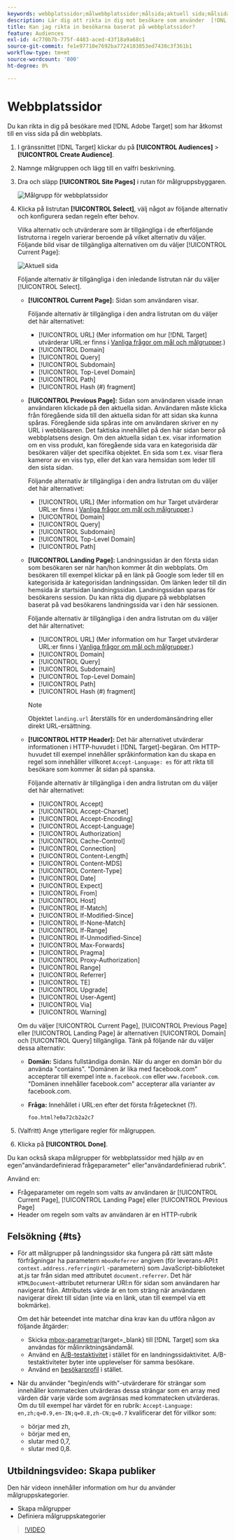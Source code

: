 ```yaml
---
keywords: webbplatssidor;målwebbplatssidor;målsida;aktuell sida;målsida;föregående sida;målsida;startsida;målstartsida;målstartsida;http-rubrik
description: Lär dig att rikta in dig mot besökare som använder  [!DNL Adobe Target] som finns på en viss sida på din webbplats.
title: Kan jag rikta in besökarna baserat på webbplatssidor?
feature: Audiences
exl-id: 4c770b7b-775f-4483-aced-43f18a9a68c1
source-git-commit: fe1e97710e7692ba7724103853ed7438c3f361b1
workflow-type: tm+mt
source-wordcount: '800'
ht-degree: 0%

---
```


# Webbplatssidor

Du kan rikta in dig på besökare med [!DNL Adobe Target] som har åtkomst till en viss sida på din webbplats.

1. I gränssnittet [!DNL Target] klickar du på **[!UICONTROL Audiences]** > **[!UICONTROL Create Audience]**.
1. Namnge målgruppen och lägg till en valfri beskrivning.
1. Dra och släpp **[!UICONTROL Site Pages]** i rutan för målgruppsbyggaren.

   ![Målgrupp för webbplatssidor](assets/target_site_pages.png)

1. Klicka på listrutan **[!UICONTROL Select]**, välj något av följande alternativ och konfigurera sedan regeln efter behov.

   Vilka alternativ och utvärderare som är tillgängliga i de efterföljande listrutorna i regeln varierar beroende på vilket alternativ du väljer. Följande bild visar de tillgängliga alternativen om du väljer [!UICONTROL Current Page]:

   ![Aktuell sida](assets/current-page.png)

   Följande alternativ är tillgängliga i den inledande listrutan när du väljer [!UICONTROL Select].

   * **[!UICONTROL Current Page]:** Sidan som användaren visar.

     Följande alternativ är tillgängliga i den andra listrutan om du väljer det här alternativet:

      * [!UICONTROL URL] (Mer information om hur [!DNL Target] utvärderar URL:er finns i [Vanliga frågor om mål och målgrupper](/help/main/c-target/c-troubleshooting-targets-and-audiences/troubleshooting-targets-and-audiences.md).)
      * [!UICONTROL Domain]
      * [!UICONTROL Query]
      * [!UICONTROL Subdomain]
      * [!UICONTROL Top-Level Domain]
      * [!UICONTROL Path]
      * [!UICONTROL Hash (#) fragment]

   * **[!UICONTROL Previous Page]:** Sidan som användaren visade innan användaren klickade på den aktuella sidan. Användaren måste klicka från föregående sida till den aktuella sidan för att sidan ska kunna spåras. Föregående sida spåras inte om användaren skriver en ny URL i webbläsaren. Det faktiska innehållet på den här sidan beror på webbplatsens design. Om den aktuella sidan t.ex. visar information om en viss produkt, kan föregående sida vara en kategorisida där besökaren väljer det specifika objektet. En sida som t.ex. visar flera kameror av en viss typ, eller det kan vara hemsidan som leder till den sista sidan.

     Följande alternativ är tillgängliga i den andra listrutan om du väljer det här alternativet:

      * [!UICONTROL URL] (Mer information om hur Target utvärderar URL:er finns i [Vanliga frågor om mål och målgrupper](/help/main/c-target/c-troubleshooting-targets-and-audiences/troubleshooting-targets-and-audiences.md).)
      * [!UICONTROL Domain]
      * [!UICONTROL Query]
      * [!UICONTROL Subdomain]
      * [!UICONTROL Top-Level Domain]
      * [!UICONTROL Path]

   * **[!UICONTROL Landing Page]:** Landningssidan är den första sidan som besökaren ser när han/hon kommer åt din webbplats. Om besökaren till exempel klickar på en länk på Google som leder till en kategorisida är kategorisidan landningssidan. Om länken leder till din hemsida är startsidan landningssidan. Landningssidan sparas för besökarens session. Du kan rikta dig djupare på webbplatsen baserat på vad besökarens landningssida var i den här sessionen.

     Följande alternativ är tillgängliga i den andra listrutan om du väljer det här alternativet:

      * [!UICONTROL URL] (Mer information om hur Target utvärderar URL:er finns i [Vanliga frågor om mål och målgrupper](/help/main/c-target/c-troubleshooting-targets-and-audiences/troubleshooting-targets-and-audiences.md).)
      * [!UICONTROL Domain]
      * [!UICONTROL Query]
      * [!UICONTROL Subdomain]
      * [!UICONTROL Top-Level Domain]
      * [!UICONTROL Path]
      * [!UICONTROL Hash (#) fragment]

     >[!NOTE]
     >
     >Objektet `landing.url` återställs för en underdomänsändring eller direkt URL-ersättning.

   * **[!UICONTROL HTTP Header]:** Det här alternativet utvärderar informationen i HTTP-huvudet i [!DNL Target]-begäran. Om HTTP-huvudet till exempel innehåller språkinformation kan du skapa en regel som innehåller villkoret `Accept-Language: es` för att rikta till besökare som kommer åt sidan på spanska.

     Följande alternativ är tillgängliga i den andra listrutan om du väljer det här alternativet:

      * [!UICONTROL Accept]
      * [!UICONTROL Accept-Charset]
      * [!UICONTROL Accept-Encoding]
      * [!UICONTROL Accept-Language]
      * [!UICONTROL Authorization]
      * [!UICONTROL Cache-Control]
      * [!UICONTROL Connection]
      * [!UICONTROL Content-Length]
      * [!UICONTROL Content-MDS]
      * [!UICONTROL Content-Type]
      * [!UICONTROL Date]
      * [!UICONTROL Expect]
      * [!UICONTROL From]
      * [!UICONTROL Host]
      * [!UICONTROL If-Match]
      * [!UICONTROL If-Modified-Since]
      * [!UICONTROL If-None-Match]
      * [!UICONTROL If-Range]
      * [!UICONTROL If-Unmodified-Since]
      * [!UICONTROL Max-Forwards]
      * [!UICONTROL Pragma]
      * [!UICONTROL Proxy-Authorization]
      * [!UICONTROL Range]
      * [!UICONTROL Referrer]
      * [!UICONTROL TE]
      * [!UICONTROL Upgrade]
      * [!UICONTROL User-Agent]
      * [!UICONTROL Via]
      * [!UICONTROL Warning]

   Om du väljer [!UICONTROL Current Page], [!UICONTROL Previous Page] eller [!UICONTROL Landing Page] är alternativen [!UICONTROL Domain] och [!UICONTROL Query] tillgängliga. Tänk på följande när du väljer dessa alternativ:

   * **Domän:** Sidans fullständiga domän. När du anger en domän bör du använda &quot;contains&quot;. &quot;Domänen är lika med facebook.com&quot; accepterar till exempel inte `m.facebook.com` eller `www.facebook.com`. &quot;Domänen innehåller facebook.com&quot; accepterar alla varianter av facebook.com.
   * **Fråga:** Innehållet i URL:en efter det första frågetecknet (?).

     `foo.html?e0a72cb2a2c7`

1. (Valfritt) Ange ytterligare regler för målgruppen.
1. Klicka på **[!UICONTROL Done]**.

Du kan också skapa målgrupper för webbplatssidor med hjälp av en egen&quot;användardefinierad frågeparameter&quot; eller&quot;användardefinierad rubrik&quot;.

Använd en:

* Frågeparameter om regeln som valts av användaren är [!UICONTROL Current Page], [!UICONTROL Landing Page] eller [!UICONTROL Previous Page]
* Header om regeln som valts av användaren är en HTTP-rubrik

## Felsökning {#ts}

* För att målgrupper på landningssidor ska fungera på rätt sätt måste förfrågningar ha parametern `mboxReferrer` angiven (för leverans-API:t `context.address.referringUrl` -parametern) som JavaScript-biblioteket at.js tar från sidan med attributet `document.referrer`. Det här `HTMLDocument`-attributet returnerar URI:n för sidan som användaren har navigerat från. Attributets värde är en tom sträng när användaren navigerar direkt till sidan (inte via en länk, utan till exempel via ett bokmärke).

  Om det här beteendet inte matchar dina krav kan du utföra någon av följande åtgärder:

   * Skicka [mbox-parametrar](https://experienceleague.adobe.com/docs/target-dev/developer/client-side/global-mbox/pass-parameters-to-global-mbox.html?lang=sv-SE){target=_blank} till [!DNL Target] som ska användas för målinriktningsändamål.
   * Använd en [A/B-testaktivitet](/help/main/c-activities/t-test-ab/test-ab.md) i stället för en landningssidaktivitet. A/B-testaktiviteter byter inte upplevelser för samma besökare.
   * Använd en [besökarprofil](/help/main/c-target/c-audiences/c-target-rules/visitor-profile.md) i stället.

* När du använder &quot;begin/ends with&quot;-utvärderare för strängar som innehåller kommatecken utvärderas dessa strängar som en array med värden där varje värde som avgränsas med kommatecken utvärderas. Om du till exempel har värdet för en rubrik: `Accept-Language: en,zh;q=0.9,en-IN;q=0.8,zh-CN;q=0.7` kvalificerar det för villkor som:
   * börjar med zh,
   * börjar med en,
   * slutar med 0,7,
   * slutar med 0,8.

## Utbildningsvideo: Skapa publiker

Den här videon innehåller information om hur du använder målgruppskategorier.

* Skapa målgrupper
* Definiera målgruppskategorier

>[!VIDEO](https://video.tv.adobe.com/v/17392)
